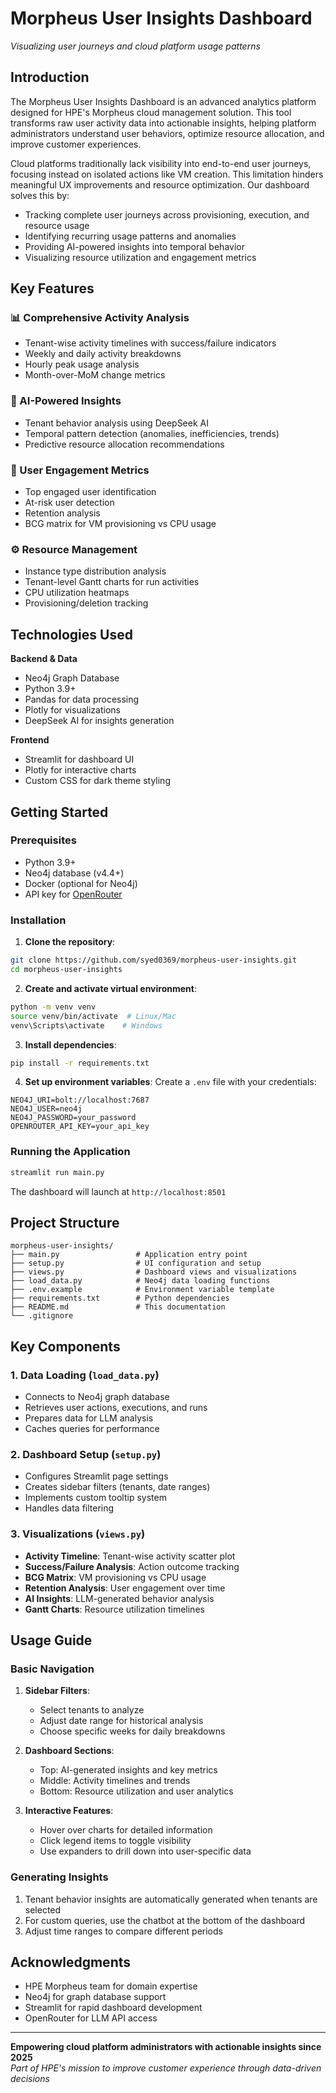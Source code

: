 # Morpheus User Insights Dashboard

*Visualizing user journeys and cloud platform usage patterns*

## Introduction

The Morpheus User Insights Dashboard is an advanced analytics platform designed for HPE's Morpheus cloud management solution. This tool transforms raw user activity data into actionable insights, helping platform administrators understand user behaviors, optimize resource allocation, and improve customer experiences.

Cloud platforms traditionally lack visibility into end-to-end user journeys, focusing instead on isolated actions like VM creation. This limitation hinders meaningful UX improvements and resource optimization. Our dashboard solves this by:

- Tracking complete user journeys across provisioning, execution, and resource usage
- Identifying recurring usage patterns and anomalies
- Providing AI-powered insights into temporal behavior
- Visualizing resource utilization and engagement metrics

## Key Features

### 📊 Comprehensive Activity Analysis
- Tenant-wise activity timelines with success/failure indicators
- Weekly and daily activity breakdowns
- Hourly peak usage analysis
- Month-over-MoM change metrics

### 🤖 AI-Powered Insights
- Tenant behavior analysis using DeepSeek AI
- Temporal pattern detection (anomalies, inefficiencies, trends)
- Predictive resource allocation recommendations

### 👥 User Engagement Metrics
- Top engaged user identification
- At-risk user detection
- Retention analysis
- BCG matrix for VM provisioning vs CPU usage

### ⚙️ Resource Management
- Instance type distribution analysis
- Tenant-level Gantt charts for run activities
- CPU utilization heatmaps
- Provisioning/deletion tracking

## Technologies Used

**Backend & Data**
- Neo4j Graph Database
- Python 3.9+
- Pandas for data processing
- Plotly for visualizations
- DeepSeek AI for insights generation

**Frontend**
- Streamlit for dashboard UI
- Plotly for interactive charts
- Custom CSS for dark theme styling

## Getting Started

### Prerequisites
- Python 3.9+
- Neo4j database (v4.4+)
- Docker (optional for Neo4j)
- API key for [OpenRouter](https://openrouter.ai/)

### Installation

1. **Clone the repository**:
```bash
git clone https://github.com/syed0369/morpheus-user-insights.git
cd morpheus-user-insights
```

2. **Create and activate virtual environment**:
```bash
python -m venv venv
source venv/bin/activate  # Linux/Mac
venv\Scripts\activate    # Windows
```

3. **Install dependencies**:
```bash
pip install -r requirements.txt
```

4. **Set up environment variables**:
Create a `.env` file with your credentials:
```env
NEO4J_URI=bolt://localhost:7687
NEO4J_USER=neo4j
NEO4J_PASSWORD=your_password
OPENROUTER_API_KEY=your_api_key
```

### Running the Application
```bash
streamlit run main.py
```

The dashboard will launch at `http://localhost:8501`

## Project Structure

```
morpheus-user-insights/
├── main.py                 # Application entry point
├── setup.py                # UI configuration and setup
├── views.py                # Dashboard views and visualizations
├── load_data.py            # Neo4j data loading functions
├── .env.example            # Environment variable template
├── requirements.txt        # Python dependencies
├── README.md               # This documentation
└── .gitignore
```

## Key Components

### 1. Data Loading (`load_data.py`)
- Connects to Neo4j graph database
- Retrieves user actions, executions, and runs
- Prepares data for LLM analysis
- Caches queries for performance

### 2. Dashboard Setup (`setup.py`)
- Configures Streamlit page settings
- Creates sidebar filters (tenants, date ranges)
- Implements custom tooltip system
- Handles data filtering

### 3. Visualizations (`views.py`)
- **Activity Timeline**: Tenant-wise activity scatter plot
- **Success/Failure Analysis**: Action outcome tracking
- **BCG Matrix**: VM provisioning vs CPU usage
- **Retention Analysis**: User engagement over time
- **AI Insights**: LLM-generated behavior analysis
- **Gantt Charts**: Resource utilization timelines

## Usage Guide

### Basic Navigation
1. **Sidebar Filters**:
   - Select tenants to analyze
   - Adjust date range for historical analysis
   - Choose specific weeks for daily breakdowns

2. **Dashboard Sections**:
   - Top: AI-generated insights and key metrics
   - Middle: Activity timelines and trends
   - Bottom: Resource utilization and user analytics

3. **Interactive Features**:
   - Hover over charts for detailed information
   - Click legend items to toggle visibility
   - Use expanders to drill down into user-specific data

### Generating Insights
1. Tenant behavior insights are automatically generated when tenants are selected
2. For custom queries, use the chatbot at the bottom of the dashboard
3. Adjust time ranges to compare different periods

## Acknowledgments
- HPE Morpheus team for domain expertise
- Neo4j for graph database support
- Streamlit for rapid dashboard development
- OpenRouter for LLM API access

---

**Empowering cloud platform administrators with actionable insights since 2025**  
*Part of HPE's mission to improve customer experience through data-driven decisions*

